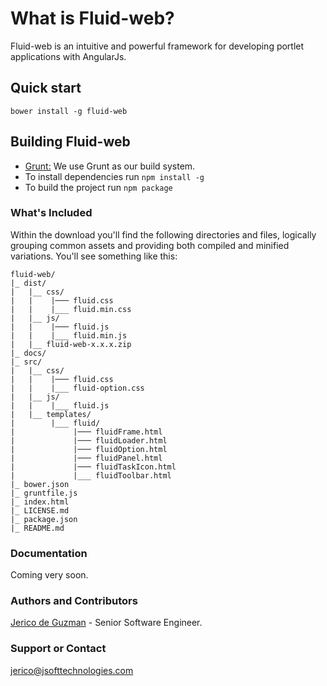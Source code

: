 # What is Fluid-web?
Fluid-web is an intuitive and powerful framework for developing portlet applications with AngularJs.

## Quick start
```
bower install -g fluid-web
```
## Building Fluid-web
- [Grunt:](http://gruntjs.com/) We use Grunt as our build system. 
- To install dependencies run ``` npm install -g ```
- To build the project run ``` npm package ```

### What's Included
Within the download you'll find the following directories and files, logically grouping common assets and providing both compiled and minified variations. You'll see something like this:
```
fluid-web/
|_ dist/
|   |__ css/
|   |    |─── fluid.css
|   |    |___ fluid.min.css    
|   |__ js/
|   |    |─── fluid.js
|   |    |___ fluid.min.js
|   |__ fluid-web-x.x.x.zip
|_ docs/
|_ src/
|   |__ css/
|   |    |─── fluid.css
|   |    |___ fluid-option.css
|   |__ js/
|   |    |___ fluid.js
|   |__ templates/
|        |___ fluid/
|             |─── fluidFrame.html
|             |─── fluidLoader.html
|             |─── fluidOption.html
|             |─── fluidPanel.html
|             |─── fluidTaskIcon.html
|             |___ fluidToolbar.html
|_ bower.json
|_ gruntfile.js
|_ index.html
|_ LICENSE.md
|_ package.json
|_ README.md

```

### Documentation
Coming very soon.

### Authors and Contributors
[Jerico de Guzman](@jsoftgem) - Senior Software Engineer.

### Support or Contact
[jerico@jsofttechnologies.com](@jsoftgem)
